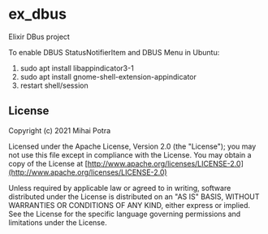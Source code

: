 # ex_dbus
Elixir DBus project

To enable DBUS StatusNotifierItem and DBUS Menu in Ubuntu:
1. sudo apt install libappindicator3-1
2. sudo apt install gnome-shell-extension-appindicator
3. restart shell/session

## License

Copyright (c) 2021 Mihai Potra

Licensed under the Apache License, Version 2.0 (the "License");
you may not use this file except in compliance with the License.
You may obtain a copy of the License at [http://www.apache.org/licenses/LICENSE-2.0](http://www.apache.org/licenses/LICENSE-2.0)

Unless required by applicable law or agreed to in writing, software
distributed under the License is distributed on an "AS IS" BASIS,
WITHOUT WARRANTIES OR CONDITIONS OF ANY KIND, either express or implied.
See the License for the specific language governing permissions and
limitations under the License.